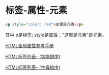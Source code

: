 # 标签-属性-元素

```html
<p style="color: red">这里是元素</p>
```

其中 p是标签; style是属性；"这里是元素"是元素。

[HTML全局属性参考手册](https://www.runoob.com/tags/ref-standardattributes.html)

[HTML标签列表- (功能排序)](https://www.runoob.com/tags/ref-byfunc.html)

[HTML标签列表- (字母排序)](https://www.runoob.com/tags/html-reference.html)